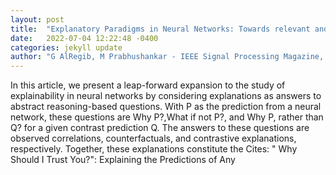 ```yaml
---
layout: post
title:  "Explanatory Paradigms in Neural Networks: Towards relevant and contextual explanations"
date:   2022-07-04 12:22:48 -0400
categories: jekyll update
author: "G AlRegib, M Prabhushankar - IEEE Signal Processing Magazine, 2022"
---
```

In this article, we present a leap-forward expansion to the study of explainability in neural networks by considering explanations as answers to abstract reasoning-based questions. With P as the prediction from a neural network, these questions are Why P?,What if not P?, and Why P, rather than Q? for a given contrast prediction Q. The answers to these questions are observed correlations, counterfactuals, and contrastive explanations, respectively. Together, these explanations constitute the 
Cites: " Why Should I Trust You?": Explaining the Predictions of Any